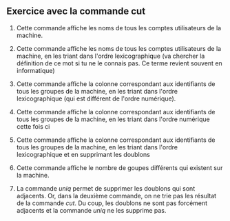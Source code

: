 ## Exercice avec la commande cut

1. Cette commande affiche les noms de tous les comptes utilisateurs de la machine.

2. Cette commande affiche les noms de tous les comptes utilisateurs de la machine, en les triant dans l'ordre lexicographique
   (va chercher la définition de ce mot si tu ne le connais pas. Ce terme revient souvent en informatique)

3. Cette commande affiche la colonne correspondant aux identifiants de tous les groupes de la machine, en les triant dans l'ordre lexicographique
   (qui est différent de l'ordre numérique).

4. Cette commande affiche la colonne correspondant aux identifiants de tous les groupes de la machine, en les triant dans l'ordre numérique cette fois ci

5. Cette commande affiche la colonne correspondant aux identifiants de tous les groupes de la machine, en les triant dans l'ordre lexicographique et en supprimant les doublons

6. Cette commande affiche le nombre de goupes différents qui existent sur la machine.

7. La commande *uniq* permet de supprimer les doublons qui sont adjacents. Or, dans la deuxième commande, on ne trie pas les résultat de la commande *cut*. 
   Du coup, les doublons ne sont pas forcément adjacents et la commande *uniq* ne les supprime pas.
   
